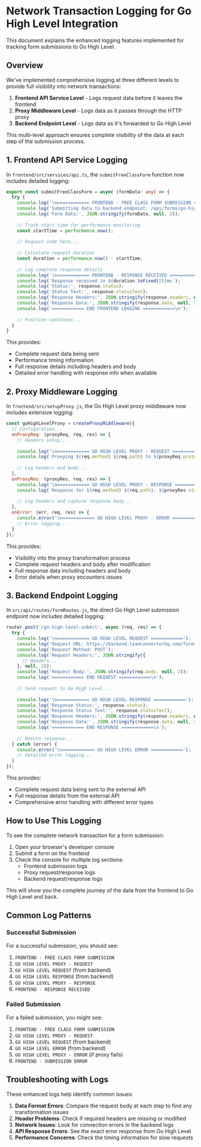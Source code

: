 # Network Transaction Logging for Go High Level Integration

This document explains the enhanced logging features implemented for tracking form submissions to Go High Level.

## Overview

We've implemented comprehensive logging at three different levels to provide full visibility into network transactions:

1. **Frontend API Service Level** - Logs request data before it leaves the frontend
2. **Proxy Middleware Level** - Logs data as it passes through the HTTP proxy
3. **Backend Endpoint Level** - Logs data as it's forwarded to Go High Level

This multi-level approach ensures complete visibility of the data at each step of the submission process.

## 1. Frontend API Service Logging

In `frontend/src/services/api.ts`, the `submitFreeClassForm` function now includes detailed logging:

```typescript
export const submitFreeClassForm = async (formData: any) => {
  try {
    console.log('\n============ FRONTEND - FREE CLASS FORM SUBMISSION ============');
    console.log('Submitting data to backend endpoint: /api/forms/go-high-level-submit');
    console.log('Form Data:', JSON.stringify(formData, null, 2));
    
    // Track start time for performance monitoring
    const startTime = performance.now();
    
    // Request code here...
    
    // Calculate request duration
    const duration = performance.now() - startTime;
    
    // Log complete response details
    console.log('\n============ FRONTEND - RESPONSE RECEIVED ============');
    console.log(`Response received in ${duration.toFixed(2)}ms`);
    console.log('Status:', response.status);
    console.log('Status Text:', response.statusText);
    console.log('Response Headers:', JSON.stringify(response.headers, null, 2));
    console.log('Response Data:', JSON.stringify(response.data, null, 2));
    console.log('============ END FRONTEND LOGGING ============\n');
    
    // Function continues...
  }
}
```

This provides:
- Complete request data being sent
- Performance timing information
- Full response details including headers and body
- Detailed error handling with response info when available

## 2. Proxy Middleware Logging

In `frontend/src/setupProxy.js`, the Go High Level proxy middleware now includes extensive logging:

```javascript
const goHighLevelProxy = createProxyMiddleware({
  // Configuration...
  onProxyReq: (proxyReq, req, res) => {
    // Headers setup...
    
    console.log('\n============ GO HIGH LEVEL PROXY - REQUEST ============');
    console.log(`Proxying ${req.method} ${req.path} to ${proxyReq.protocol}//${proxyReq.host}${proxyReq.path}`);
    
    // Log headers and body...
  },
  onProxyRes: (proxyRes, req, res) => {
    console.log('\n============ GO HIGH LEVEL PROXY - RESPONSE ============');
    console.log(`Response for ${req.method} ${req.path}: ${proxyRes.statusCode} ${proxyRes.statusMessage}`);
    
    // Log headers and capture response body...
  },
  onError: (err, req, res) => {
    console.error('\n============ GO HIGH LEVEL PROXY - ERROR ============');
    // Error logging...
  }
});
```

This provides:
- Visibility into the proxy transformation process
- Complete request headers and body after modification
- Full response data including headers and body
- Error details when proxy encounters issues

## 3. Backend Endpoint Logging

In `src/api/routes/formRoutes.js`, the direct Go High Level submission endpoint now includes detailed logging:

```javascript
router.post('/go-high-level-submit', async (req, res) => {
  try {
    console.log('\n============ GO HIGH LEVEL REQUEST ============');
    console.log('Request URL: https://backend.leadconnectorhq.com/forms/submit');
    console.log('Request Method: POST');
    console.log('Request Headers:', JSON.stringify({
      // Headers...
    }, null, 2));
    console.log('Request Body:', JSON.stringify(req.body, null, 2));
    console.log('============ END REQUEST ============\n');
    
    // Send request to Go High Level...
    
    console.log('\n============ GO HIGH LEVEL RESPONSE ============');
    console.log('Response Status:', response.status);
    console.log('Response Status Text:', response.statusText);
    console.log('Response Headers:', JSON.stringify(response.headers, null, 2));
    console.log('Response Data:', JSON.stringify(response.data, null, 2));
    console.log('============ END RESPONSE ============\n');
    
    // Return response...
  } catch (error) {
    console.error('\n============ GO HIGH LEVEL ERROR ============');
    // Detailed error logging...
  }
});
```

This provides:
- Complete request data being sent to the external API
- Full response details from the external API
- Comprehensive error handling with different error types

## How to Use This Logging

To see the complete network transaction for a form submission:

1. Open your browser's developer console
2. Submit a form on the frontend
3. Check the console for multiple log sections:
   - Frontend submission logs
   - Proxy request/response logs
   - Backend request/response logs

This will show you the complete journey of the data from the frontend to Go High Level and back.

## Common Log Patterns

### Successful Submission

For a successful submission, you should see:

1. `FRONTEND - FREE CLASS FORM SUBMISSION` 
2. `GO HIGH LEVEL PROXY - REQUEST`
3. `GO HIGH LEVEL REQUEST` (from backend)
4. `GO HIGH LEVEL RESPONSE` (from backend)
5. `GO HIGH LEVEL PROXY - RESPONSE`
6. `FRONTEND - RESPONSE RECEIVED`

### Failed Submission

For a failed submission, you might see:

1. `FRONTEND - FREE CLASS FORM SUBMISSION` 
2. `GO HIGH LEVEL PROXY - REQUEST`
3. `GO HIGH LEVEL REQUEST` (from backend)
4. `GO HIGH LEVEL ERROR` (from backend)
5. `GO HIGH LEVEL PROXY - ERROR` (if proxy fails)
6. `FRONTEND - SUBMISSION ERROR`

## Troubleshooting with Logs

These enhanced logs help identify common issues:

1. **Data Format Errors**: Compare the request body at each step to find any transformation issues
2. **Header Problems**: Check if required headers are missing or modified
3. **Network Issues**: Look for connection errors in the backend logs
4. **API Response Errors**: See the exact error response from Go High Level
5. **Performance Concerns**: Check the timing information for slow requests 